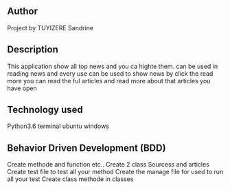 ## Author
Project by TUYIZERE Sandrine

## Description
This application show all top news and you ca highte them. can be used in reading news and every use can be used to show news by click the read more you can read the ful articles and read more about that articles you have open

## Technology used
Python3.6
terminal
ubuntu windows

## Behavior Driven Development (BDD)
Create methode and function etc..
Create 2 class Sourcess and articles
Create test file to test all your method
Create the manage file for used to run all your test
Create class methode in classes

